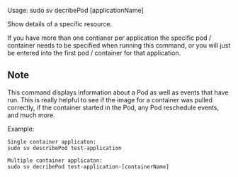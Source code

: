 Usage: sudo sv decribePod [applicationName]

Show details of a specific resource.

If you have more than one contianer per application the specific pod / container needs to be specified when running this command, or you will just be entered into the first pod / container for that application.

## Note
This command displays information about a Pod as well as events that have run. This is really helpful to see if the image for a container was pulled correctly, if the container started in the Pod, any Pod reschedule events, and much more.

Example:
```
Single container applicaton:
sudo sv describePod test-application

Multiple container applicaton:
sudo sv decribePod test-application-[containerName]
```